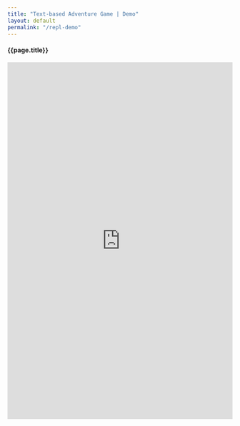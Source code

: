 ```yaml
---
title: "Text-based Adventure Game | Demo"
layout: default
permalink: "/repl-demo"
---
```


<div class="container">
  <h4 class="font-weight-bold spanborder"><span>{{page.title}}</span></h4>

  <iframe height="800px" width="100%" src="https://repl.it/@ScottMorgan/text-based-adventure-Scott3142?lite=true&outputonly=1" scrolling="no" frameborder="no" allowtransparency="true" allowfullscreen="true" sandbox="allow-forms allow-pointer-lock allow-popups allow-same-origin allow-scripts allow-modals"></iframe>

  <script>
    // attach handlers once iframe is loaded
    document.getElementById('ifrm').contentWindow.document.getElementsByClassName('lite-header-right')[0].style.visibility = 'hidden';
  </script>

</div>
